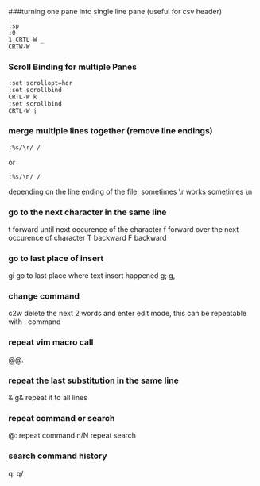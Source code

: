 ###turning one pane into single line pane (useful for csv header)
```
:sp
:0
1 CRTL-W _
CRTW-W
```

### Scroll Binding for multiple Panes
```
:set scrollopt=hor
:set scrollbind
CRTL-W k
:set scrollbind
CRTL-W j
```

### merge multiple lines together (remove line endings)
```
:%s/\r/ /
```

or

```
:%s/\n/ /
```

depending on the line ending of the file, sometimes \r works sometimes \n

### go to the next character in the same line
t<char> forward until next occurence of the character
f<char> forward over the next occurence of character
T<char> backward
F<char> backward

### go to last place of insert
gi go to last place where text insert happened
g;
g,

### change command
c2w delete the next 2 words and enter edit mode, this can be repeatable with . command

### repeat vim macro call
@@.

### repeat the last substitution in the same line
&
g& repeat it to all lines

### repeat command or search
@: repeat command
n/N repeat search

### search command history
q:
q/
